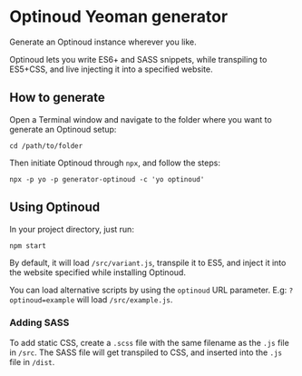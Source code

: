 # Optinoud Yeoman generator

Generate an Optinoud instance wherever you like.

Optinoud lets you write ES6+ and SASS snippets, while transpiling to ES5+CSS, and live injecting it into a specified website.

## How to generate

Open a Terminal window and navigate to the folder where you want to generate an Optinoud setup:

```shell
cd /path/to/folder
```

Then initiate Optinoud through `npx`, and follow the steps:

```shell
npx -p yo -p generator-optinoud -c 'yo optinoud'
```

## Using Optinoud

In your project directory, just run:

```shell
npm start
```

By default, it will load `/src/variant.js`, transpile it to ES5, and inject it into the website specified while installing Optinoud.

You can load alternative scripts by using the `optinoud` URL parameter. E.g: `?optinoud=example` will load `/src/example.js`.

### Adding SASS

To add static CSS, create a `.scss` file with the same filename as the `.js` file in `/src`. The SASS file will get transpiled to CSS, and inserted into the `.js` file in `/dist`.

